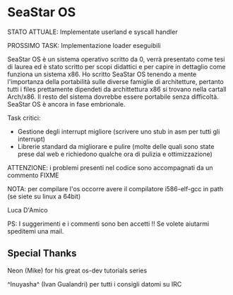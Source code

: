 SeaStar OS
==========

STATO ATTUALE: Implementate userland e syscall handler

PROSSIMO TASK: Implementazione loader eseguibili

SeaStar OS è un sistema operativo scritto da 0, verrà presentato come tesi di laurea
ed è stato scritto per scopi didattici e per capire in dettaglio come funziona un
sistema x86.
Ho scritto SeaStar OS tenendo a mente l'importanza della portabilità sulle diverse 
famiglie di architetture, pertanto tutti i files prettamente dipendeti da archittettura
x86 si trovano nella cartall Arch/x86.
Il resto del sistema dovrebbe essere portabile senza difficoltà.
SeaStar OS è ancora in fase embrionale.

Task critici:

* Gestione degli interrupt migliore (scrivere uno stub in asm per tutti gli interrupt)
* Librerie standard da migliorare e pulire (molte delle quali sono state prese dal web
e richiedono qualche ora di pulizia e ottimizzazione)



ATTENZIONE: i problemi presenti nel codice sono accompagnati da un commento FIXME

NOTA: per compilare l'os occorre avere il compilatore i586-elf-gcc in path (se siete su linux a 64bit)

Luca D'Amico

PS: I suggerimenti e i commenti sono ben accetti !! Se volete aiutarmi speditemi 
una mail.

Special Thanks
--------------

Neon (Mike) for his great os-dev tutorials series

^Inuyasha^ (Ivan Gualandri) per tutti i consigli datomi su IRC

